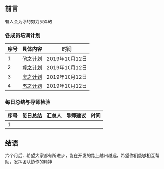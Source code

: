## 前言
有人会为你的努力买单的

### 各成员培训计划
| 序号 | 具体内容 |时间|
| ------ | :------: |:------: |
|1|[俏之计划](俏/ReadMe.md)|2019年10月12日|
|2|[婷之计划](婷/ReadMe.md)|2019年10月12日|
|3|[庆之计划](庆/ReadMe.md)|2019年10月12日|
|4|[杰之计划](杰/ReadMe.md)|2019年10月12日|

### 每日总结与导师检验
| 序号 |每日总结|汇总人|导师建议|时间|
| ------ | :------: | ------ | ------ | ------ |
|1|||||

## 结语

六个月后，希望大家都有所进步，能在开发的路上越州越远，希望你们能够相互帮助，发挥团队协作的精神


